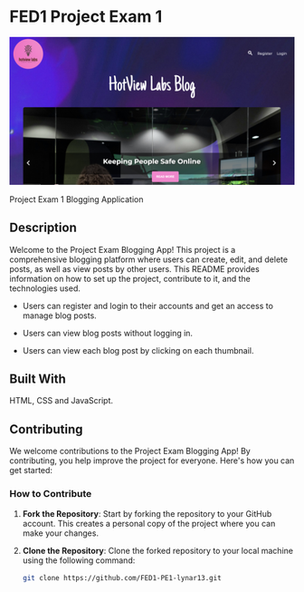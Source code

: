 # FED1 Project Exam 1

![image](https://github.com/lynar13/image-hosting/blob/main/Project%20Exam%201.png?raw=true)

Project Exam 1 Blogging Application

## Description

Welcome to the Project Exam Blogging App! This project is a comprehensive blogging platform where users can create, edit, and delete posts, as well as view posts by other users. This README provides information on how to set up the project, contribute to it, and the technologies used.

- Users can register and login to their accounts and get an access to manage blog posts.

- Users can view blog posts without logging in.

- Users can view each blog post by clicking on each thumbnail.

## Built With 

HTML, CSS and JavaScript.


## Contributing

We welcome contributions to the Project Exam Blogging App! By contributing, you help improve the project for everyone. Here's how you can get started:

### How to Contribute

1. **Fork the Repository**: Start by forking the repository to your GitHub account. This creates a personal copy of the project where you can make your changes.

2. **Clone the Repository**: Clone the forked repository to your local machine using the following command:
   ```bash
   git clone https://github.com/FED1-PE1-lynar13.git
